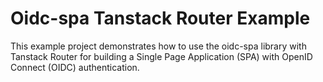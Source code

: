 # Oidc-spa Tanstack Router Example

This example project demonstrates how to use the oidc-spa library with Tanstack Router for building a Single Page Application (SPA) with OpenID Connect (OIDC) authentication.
